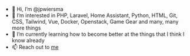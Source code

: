 - 👋 Hi, I’m @jpwiersma
- 👀 I’m interested in PHP, Laravel, Home Assistant, Python, HTML, Git, CSS, Tailwind, Vue, Docker, Openstack, Game Gear and many, many more things
- 🌱 I’m currently learning how to become better at the things that I think I know already
- 📫 Reach out to [me](https://janpeter.wiersma.me/)

<!---
jpwiersma/jpwiersma is a ✨ special ✨ repository because its `README.md` (this file) appears on your GitHub profile.
You can click the Preview link to take a look at your changes.
--->
